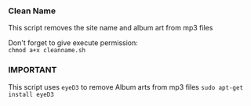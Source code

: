 ### Clean Name

This script removes the site name and album art from mp3 files

Don't forget to give execute permission:  
    ```chmod a+x cleanname.sh```
    
### IMPORTANT
This script uses `eyeD3` to remove Album arts from mp3 files
    ```sudo apt-get install eyeD3```

